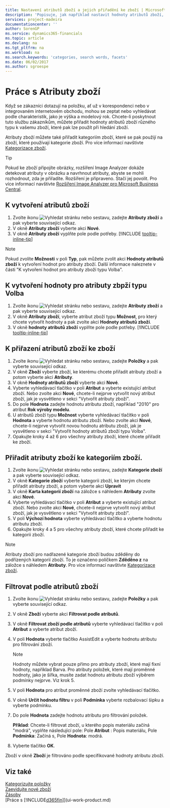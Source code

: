 ```yaml
---
title: Nastavení atributů zboží a jejich přiřadění ke zboží | Microsoft Docs
description: 'Popisuje, jak například nastavit hodnoty atributů zboží, které lze použít jako vyhledávací slova, a přiřadit je ke zboží a kategoriím zboží.'
services: project-madeira
documentationcenter: ''
author: SorenGP
ms.service: dynamics365-financials
ms.topic: article
ms.devlang: na
ms.tgt_pltfrm: na
ms.workload: na
ms.search.keywords: 'categories, search words, facets'
ms.date: 06/02/2017
ms.author: sgroespe
---
```

# <a name="work-with-item-attributes"></a>Práce s Atributy zboží
Když se zákazníci dotazují na položku, ať už v korespondenci nebo v integrovaném internetovém obchodu, mohou se zeptat nebo vyhledávat podle charakteristik, jako je výška a modelový rok. Chcete-li poskytnout tuto službu zákazníkům, můžete přiřadit hodnoty atributů zboží různého typu k vašemu zboží, které pak lze použít při hledání zboží.

Atributy zboží můžete také přiřadit kategoriím zboží, které se pak použijí na zboží, které používají kategorie zboží. Pro více informací navštivte [Kategorizace zboží](inventory-how-categorize-items.md).

> [!Tip]  
> Pokud ke zboží připojíte obrázky, rozšíření Image Analyzer dokáže detekovat atributy v obrázku a navrhnout atributy, abyste se mohli rozhodnout, zda je přiřadíte. Rozšíření je připraveno. Stačí jej povolit. Pro více informací navštivte [Rozšíření Image Analyzer pro Microsoft Business Central](ui-extensions-image-analyzer.md).

## <a name="to-create-item-attributes"></a>K vytvoření atributů zboží
1. Zvolte ikonu ![Vyhledat stránku nebo sestavu](media/ui-search/search_small.png "Ikona Vyhledat stránku nebo sestavu"), zadejte **Atributy zboží** a pak vyberte související odkaz.
2. V okně **Atributy zboží** vyberte akci **Nové**.
3. V okně **Atributy zboží** vyplňte pole podle potřeby. [!INCLUDE [tooltip-inline-tip](includes/tooltip-inline-tip_md.md)]

> [!NOTE]  
>   Pokud zvolíte **Možnosti** v poli **Typ**, pak můžete zvolit akci **Hodnoty atributů zboží** k vytvoření hodnot pro atributy zboží. Další informace naleznete v části "K vytvoření hodnot pro atributy zboží typu Volba".  

## <a name="to-create-values-for-item-attributes-of-type-option"></a>K vytvoření hodnoty pro atributy zbpží typu Volba
1. Zvolte ikonu ![Vyhledat stránku nebo sestavu](media/ui-search/search_small.png "Ikona Vyhledat stránku nebo sestavu"), zadejte **Atributy zboží** a pak vyberte související odkaz.
2. V okně **Atributy zboží**, vyberte atribut zboží typu **Možnost**, pro který chcete vytvořit hodnoty a pak zvolte akci **Hodnoty atributů zboží**.
3. V okně **hodnoty atributů zboží** vyplňte pole podle potřeby. [!INCLUDE [tooltip-inline-tip](includes/tooltip-inline-tip_md.md)]

## <a name="to-assign-item-attributes-to-items"></a>K přiřazení atributů zboží ke zboží
1. Zvolte ikonu ![Vyhledat stránku nebo sestavu](media/ui-search/search_small.png "Ikona Vyhledat stránku nebo sestavu"), zadejte **Položky** a pak vyberte související odkaz.
2. V okně **Zboží** vyberte zboží, ke kterému chcete přiřadit atributy zboží a potom vyberte akci **Atributy**.
3. V okně **Hodnoty atributů zboží** vyberte akci **Nové**.
4. Vyberte vyhledávací tlačítko v poli **Atribut** a vyberte existující atribut zboží. Nebo zvolte akci **Nové**, chcete-li nejprve vytvořit nový atribut zboží, jak je vysvětleno v sekci "Vytvořit atributy zboží".
5. Do pole **Hodnota** zadejte hodnotu atributu zboží, například "2010" pro atribut **Rok výroby modelu**.
6. U atributů zboží typu **Možnost** vyberte vyhledávací tlačítko v poli **Hodnota** a vyberte hodnotu atributu zboží. Nebo zvolte akci **Nové**, chcete-li nejprve vytvořit novou hodnotu atributu zboží, jak je vysvětleno v sekci "Vytvořit hodnoty atributů zboží typu Volba".
7. Opakujte kroky 4 až 6 pro všechny atributy zboží, které chcete přiřadit ke zboží.

## <a name="to-assign-item-attributes-to-item-categories"></a>Přiřadit atributy zboží ke kategoriím zboží.
1. Zvolte ikonu ![Vyhledat stránku nebo sestavu](media/ui-search/search_small.png "Ikona Vyhledat stránku nebo sestavu"), zadejte **Kategorie zboží** a pak vyberte související odkaz.
2. V okně **Kategorie zboží** vyberte kategorii zboží, ke kterým chcete přiřadit atributy zboží, a potom vyberte akci **Upravit**
3. V okně **Karta kategorií zboží** na záložce s náhledem **Atributy** zvolte akci **Nové**.
4. Vyberte vyhledávací tlačítko v poli **Atribut** a vyberte existující atribut zboží. Nebo zvolte akci **Nové**, chcete-li nejprve vytvořit nový atribut zboží, jak je vysvětleno v sekci "Vytvořit atributy zboží".
5. V poli **Výchozí hodnota** vyberte vyhledávací tlačítko a vyberte hodnotu atributu zboží.
6. Opakujte kroky 4 a 5 pro všechny atributy zboží, které chcete přiřadit ke kategorii zboží.

> [!NOTE]  
>   Atributy zboží pro nadřazené kategorie zboží budou zděděny do podřízených kategorií zboží. To je označeno políčkem **Zděděno z** na záložce s náhledem **Atributy**. Pro více informací navštivte [Kategorizace zboží](inventory-how-categorize-items.md).

## <a name="to-filter-by-item-attributes"></a>Filtrovat podle atributů zboží
1. Zvolte ikonu ![Vyhledat stránku nebo sestavu](media/ui-search/search_small.png "Ikona Vyhledat stránku nebo sestavu"), zadejte **Položky** a pak vyberte související odkaz.
2. V okně **Zboží** vyberte akci **Filtrovat podle atributů**.
3. V okně **Filtrovat zboží podle atributů** vyberte vyhledávací tlačítko v poli **Atribut** a vyberte atribut zboží.
4. V poli **Hodnota** vyberte tlačítko AssistEdit a vyberte hodnotu atributu pro filtrování zboží.

    > [!NOTE]  
   >   Hodnoty můžete vybrat pouze přímo pro atributy zboží, které mají fixní hodnoty, například Barva. Pro atributy položek, které mají proměnné hodnoty, jako je šířka, musíte zadat hodnotu atributu zboží výběrem podmínky nejprve. Viz krok 5.
5. V poli **Hodnota** pro atribut proměnné zboží zvolte vyhledávací tlačítko.
6. V okně **Určit hodnotu filtru** v poli **Podmínka** vyberte rozbalovací šipku a vyberte podmínku.
7. Do pole **Hodnota** zadejte hodnotu atributu pro filtrování položek.

    **Příklad**: Chcete-li filtrovat zboží, u kterého popis materiálu začíná "modrá", vyplňte následující pole: Pole **Atribut** : Popis materiálu, Pole **Podmínka**: Začíná s, Pole **Hodnota**: modrá.
8. Vyberte tlačítko **OK**.   

Zboží v okně **Zboží** je filtrováno podle specifikované hodnoty atributu zboží.

## <a name="see-also"></a>Viz také
[Kategorizujte položky](inventory-how-categorize-items.md)    
[Zaevidujte nové zboží](inventory-how-register-new-items.md)  
[Zásoby](inventory-manage-inventory.md)  
[Práce s [!INCLUDE[d365fin](includes/d365fin_md.md)]](ui-work-product.md)
